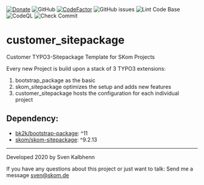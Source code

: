 [![Donate](https://img.shields.io/badge/Donate-PayPal-green.svg)](https://PayPal.me/SvenKalbhenn)
![GitHub](https://img.shields.io/github/license/Starraider/customer_sitepackage)
[![CodeFactor](https://www.codefactor.io/repository/github/starraider/customer_sitepackage/badge)](https://www.codefactor.io/repository/github/starraider/customer_sitepackage)
![GitHub issues](https://img.shields.io/github/issues/Starraider/customer_sitepackage)
![Lint Code Base](https://github.com/Starraider/customer_sitepackage/workflows/Lint%20Code%20Base/badge.svg)
![CodeQL](https://github.com/Starraider/customer_sitepackage/workflows/CodeQL/badge.svg)
![Check Commit](https://github.com/Starraider/customer_sitepackage/workflows/Check%20Commit/badge.svg)

# customer_sitepackage

Customer TYPO3-Sitepackage Template for SKom Projects


Every new Project is build upon a stack of 3 TYPO3 extensions:
1. bootstrap_package as the basic
2. skom_sitepackage optimizes the setup and adds new features
3. customer_sitepackage hosts the configuration for each individual project

## Dependency:

-   [bk2k/bootstrap-package](https://extensions.typo3.org/extension/bootstrap_package): ^11
-   [skom/skom-sitepackage](https://github.com/Starraider/skom_sitepackage): ^9.2.13

---

Developed 2020 by Sven Kalbhenn

If you have any questions about this project or just want to talk:
Send me a message [sven@skom.de](mailto:sven@skom.de)
